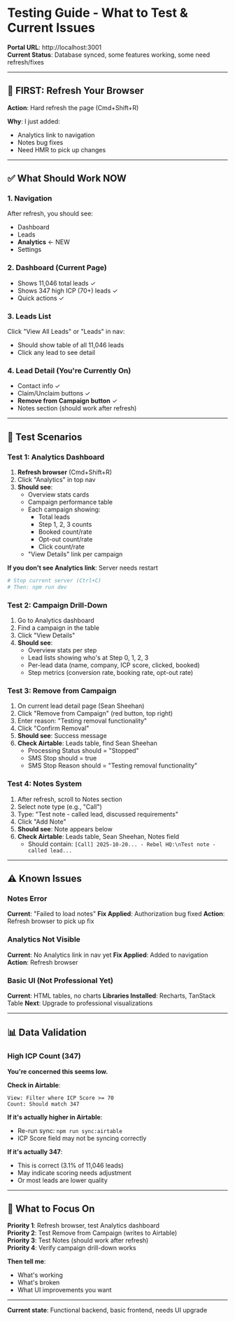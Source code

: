 # Testing Guide - What to Test & Current Issues

**Portal URL**: http://localhost:3001  
**Current Status**: Database synced, some features working, some need refresh/fixes

---

## 🔄 FIRST: Refresh Your Browser

**Action**: Hard refresh the page (Cmd+Shift+R)

**Why**: I just added:
- Analytics link to navigation
- Notes bug fixes
- Need HMR to pick up changes

---

## ✅ What Should Work NOW

### 1. Navigation
After refresh, you should see:
- Dashboard
- Leads
- **Analytics** ← NEW
- Settings

### 2. Dashboard (Current Page)
- Shows 11,046 total leads ✓
- Shows 347 high ICP (70+) leads ✓
- Quick actions ✓

### 3. Leads List
Click "View All Leads" or "Leads" in nav:
- Should show table of all 11,046 leads
- Click any lead to see detail

### 4. Lead Detail (You're Currently On)
- Contact info ✓
- Claim/Unclaim buttons ✓
- **Remove from Campaign button** ✓
- Notes section (should work after refresh)

---

## 🧪 Test Scenarios

### Test 1: Analytics Dashboard
1. **Refresh browser** (Cmd+Shift+R)
2. Click "Analytics" in top nav
3. **Should see**:
   - Overview stats cards
   - Campaign performance table
   - Each campaign showing:
     - Total leads
     - Step 1, 2, 3 counts
     - Booked count/rate
     - Opt-out count/rate
     - Click count/rate
   - "View Details" link per campaign

**If you don't see Analytics link**: Server needs restart
```bash
# Stop current server (Ctrl+C)
# Then: npm run dev
```

### Test 2: Campaign Drill-Down
1. Go to Analytics dashboard
2. Find a campaign in the table
3. Click "View Details"
4. **Should see**:
   - Overview stats per step
   - Lead lists showing who's at Step 0, 1, 2, 3
   - Per-lead data (name, company, ICP score, clicked, booked)
   - Step metrics (conversion rate, booking rate, opt-out rate)

### Test 3: Remove from Campaign
1. On current lead detail page (Sean Sheehan)
2. Click "Remove from Campaign" (red button, top right)
3. Enter reason: "Testing removal functionality"
4. Click "Confirm Removal"
5. **Should see**: Success message
6. **Check Airtable**: Leads table, find Sean Sheehan
   - Processing Status should = "Stopped"
   - SMS Stop should = true
   - SMS Stop Reason should = "Testing removal functionality"

### Test 4: Notes System
1. After refresh, scroll to Notes section
2. Select note type (e.g., "Call")
3. Type: "Test note - called lead, discussed requirements"
4. Click "Add Note"
5. **Should see**: Note appears below
6. **Check Airtable**: Leads table, Sean Sheehan, Notes field
   - Should contain: `[Call] 2025-10-20... - Rebel HQ:\nTest note - called lead...`

---

## ⚠️ Known Issues

### Notes Error
**Current**: "Failed to load notes"
**Fix Applied**: Authorization bug fixed
**Action**: Refresh browser to pick up fix

### Analytics Not Visible
**Current**: No Analytics link in nav yet
**Fix Applied**: Added to navigation
**Action**: Refresh browser

### Basic UI (Not Professional Yet)
**Current**: HTML tables, no charts
**Libraries Installed**: Recharts, TanStack Table
**Next**: Upgrade to professional visualizations

---

## 📊 Data Validation

### High ICP Count (347)
**You're concerned this seems low.**

**Check in Airtable**:
```
View: Filter where ICP Score >= 70
Count: Should match 347
```

**If it's actually higher in Airtable**:
- Re-run sync: `npm run sync:airtable`
- ICP Score field may not be syncing correctly

**If it's actually 347**:
- This is correct (3.1% of 11,046 leads)
- May indicate scoring needs adjustment
- Or most leads are lower quality

---

## 🎯 What to Focus On

**Priority 1**: Refresh browser, test Analytics dashboard  
**Priority 2**: Test Remove from Campaign (writes to Airtable)  
**Priority 3**: Test Notes (should work after refresh)  
**Priority 4**: Verify campaign drill-down works  

**Then tell me**:
- What's working
- What's broken
- What UI improvements you want

---

**Current state**: Functional backend, basic frontend, needs UI upgrade








